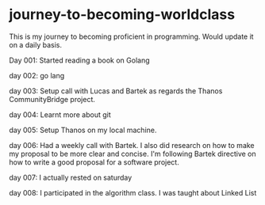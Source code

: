 # journey-to-becoming-worldclass

This is my journey to becoming proficient in programming.
Would update it on a daily basis.

Day 001: Started reading a book on Golang

day 002: go lang

day 003: Setup call with Lucas and Bartek as regards the Thanos CommunityBridge project.

day 004: Learnt more about git

day 005: Setup Thanos on my local machine.

day 006: Had a weekly call with Bartek. I also did research on how to make my proposal to be more clear and concise. I'm following Bartek directive on how to write a good proposal for a software project.

day 007: I actually rested on saturday

day 008: I participated in the algorithm class. I was taught about Linked List
